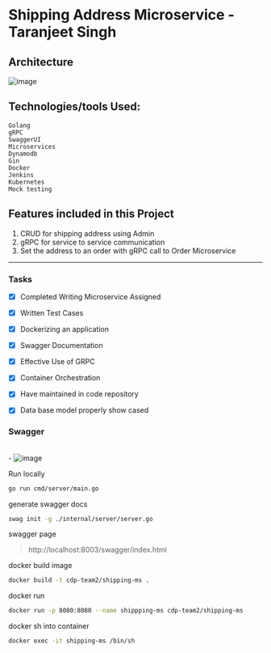 # Shipping Address Microservice - Taranjeet Singh

## Architecture

![image](https://user-images.githubusercontent.com/42766421/164994074-732fd1a6-b756-4198-9737-7167fc7c38c0.png)

## Technologies/tools Used:
    Golang
    gRPC
    SwaggerUI
    Microservices
    Dynamodb
    Gin
    Docker
    Jenkins
    Kubernetes
    Mock testing

## Features included in this Project
1) CRUD for shipping address using Admin
2) gRPC for service to service communication
3) Set the address to an order with gRPC call to Order Microservice
-------------------------------------------------------


### Tasks

- [x] Completed Writing Microservice Assigned
- [x] Written Test Cases
- [x] Dockerizing an application
- [x] Swagger Documentation
- [x] Effective Use of GRPC
- [x] Container Orchestration
- [x] Have maintained in code repository
- [x] Data base model properly show cased


### Swagger
<br>- ![image](https://user-images.githubusercontent.com/42766421/164994126-c3dcfc80-abbf-47be-b6d1-e0acde8ea80b.png)



Run locally 
```sh
go run cmd/server/main.go
```

generate swagger docs
```sh
swag init -g ./internal/server/server.go
```

swagger page
> http://localhost:8003/swagger/index.html

docker build image
```sh
docker build -t cdp-team2/shipping-ms .
```

docker run
```sh
docker run -p 8080:8080 --name shippping-ms cdp-team2/shipping-ms
```

docker sh into container
```sh
docker exec -it shipping-ms /bin/sh

